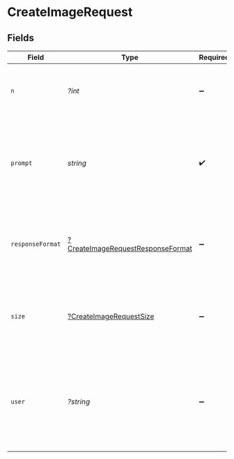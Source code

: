 # CreateImageRequest


## Fields

| Field                                                                                                                                                              | Type                                                                                                                                                               | Required                                                                                                                                                           | Description                                                                                                                                                        | Example                                                                                                                                                            |
| ------------------------------------------------------------------------------------------------------------------------------------------------------------------ | ------------------------------------------------------------------------------------------------------------------------------------------------------------------ | ------------------------------------------------------------------------------------------------------------------------------------------------------------------ | ------------------------------------------------------------------------------------------------------------------------------------------------------------------ | ------------------------------------------------------------------------------------------------------------------------------------------------------------------ |
| `n`                                                                                                                                                                | *?int*                                                                                                                                                             | :heavy_minus_sign:                                                                                                                                                 | The number of images to generate. Must be between 1 and 10.                                                                                                        | 1                                                                                                                                                                  |
| `prompt`                                                                                                                                                           | *string*                                                                                                                                                           | :heavy_check_mark:                                                                                                                                                 | A text description of the desired image(s). The maximum length is 1000 characters.                                                                                 | A cute baby sea otter                                                                                                                                              |
| `responseFormat`                                                                                                                                                   | [?CreateImageRequestResponseFormat](../../models/shared/CreateImageRequestResponseFormat.md)                                                                       | :heavy_minus_sign:                                                                                                                                                 | The format in which the generated images are returned. Must be one of `url` or `b64_json`.                                                                         | url                                                                                                                                                                |
| `size`                                                                                                                                                             | [?CreateImageRequestSize](../../models/shared/CreateImageRequestSize.md)                                                                                           | :heavy_minus_sign:                                                                                                                                                 | The size of the generated images. Must be one of `256x256`, `512x512`, or `1024x1024`.                                                                             | 1024x1024                                                                                                                                                          |
| `user`                                                                                                                                                             | *?string*                                                                                                                                                          | :heavy_minus_sign:                                                                                                                                                 | A unique identifier representing your end-user, which can help OpenAI to monitor and detect abuse. [Learn more](/docs/guides/safety-best-practices/end-user-ids).<br/> | user-1234                                                                                                                                                          |